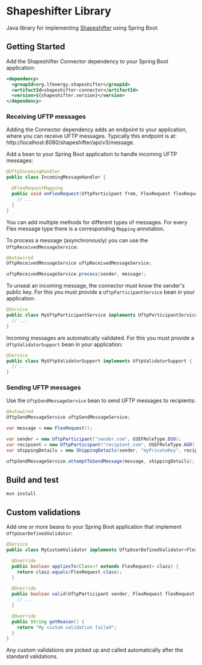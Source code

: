 # Shapeshifter Library

Java library for implementing [Shapeshifter](https://www.lfenergy.org/projects/shapeshifter/) using Spring Boot.

## Getting Started
Add the Shapeshifter Connector dependency to your Spring Boot application:
```xml
<dependency>
  <groupId>org.lfenergy.shapeshifter</groupId>
  <artifactId>shapeshifter-connector</artifactId>
  <version>${shapeshifter.version}</version>
</dependency>
```


### Receiving UFTP messages

Adding the Connector dependency adds an endpoint to your application, where you can receive UFTP messages.
Typically this endpoint is at: http://localhost:8080/shapeshifter/api/v3/message.

Add a bean to your Spring Boot application to handle incoming UFTP messages:
```java
@UftpIncomingHandler
public class IncomingMessageHandler {

  @FlexRequestMapping
  public void onFlexRequest(UftpParticipant from, FlexRequest flexRequest) {
    // ...
  }
}
```
You can add multiple methods for different types of messages. For every Flex message type there is a corresponding `Mapping` annotation.

To process a message (asynchronously) you can use the `UftpReceivedMessageService`:
```java
@Autowired 
UftpReceivedMessageService uftpReceivedMessageService;

uftpReceivedMessageService.process(sender, message);
```

To unseal an incoming message, the connector must know the sender's public key. For this you must provide a `UftpParticipantService` bean in your application:
```java
@Service
public class MyUftpParticipantService implements UftpParticipantService {
  // ...
}
```

Incoming messages are automatically validated. For this you must provide a `UftpValidatorSupport` bean in your application:
```java
@Service
public class MyUftpValidatorSupport implements UftpValidatorSupport {
  // ...
}
```

### Sending UFTP messages

Use the `UftpSendMessageService` bean to send UFTP messages to recipients:
```java
@Autowired 
UftpSendMessageService uftpSendMessageService;

var message = new FlexRequest();

var sender = new UftpParticipant("sender.com", USEFRoleType.DSO);
var recipient = new UftpParticipant("recipient.com", USEFRoleType.AGR);
var shippingDetails = new ShippingDetails(sender, "myPrivateKey", recipient);

uftpSendMessageService.attemptToSendMessage(message, shippingDetails);
```

## Build and test
```
mvn install
```

## Custom validations
Add one or more beans to your Spring Boot application that implement `UftpUserDefinedValidator`:
```java
@Service
public class MyCustomValidator implements UftpUserDefinedValidator<FlexRequest> {

  @Override
  public boolean appliesTo(Class<? extends FlexRequest> clazz) {
    return clazz.equals(FlexRequest.class);
  }

  @Override
  public boolean valid(UftpParticipant sender, FlexRequest flexRequest) {
    // ...
  }

  @Override
  public String getReason() {
    return "My custom validation failed";
  }
}
```
Any custom validations are picked up and called automatically after the standard validations.

